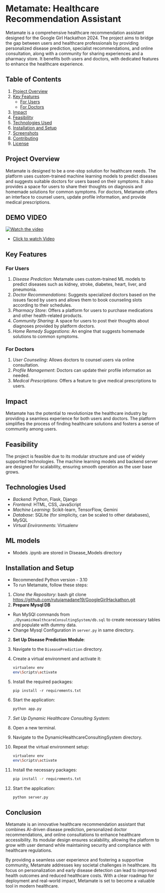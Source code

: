 # Metamate: Healthcare Recommendation Assistant
Metamate is a comprehensive healthcare recommendation assistant designed for the Google Girl Hackathon 2024. The project aims to bridge the gap between users and healthcare professionals by providing personalized disease prediction, specialist recommendations, and online consultation, along with a community for sharing experiences and a pharmacy store. It benefits both users and doctors, with dedicated features to enhance the healthcare experience.

## Table of Contents
1. [Project Overview](#project-overview)
2. [Key Features](#key-features)
   - [For Users](#for-users)
   - [For Doctors](#for-doctors)
3. [Impact](#impact)
4. [Feasibility](#feasibility)
5. [Technologies Used](#technologies-used)
6. [Installation and Setup](#installation-and-setup)
7. [Screenshots](#screenshots)
8. [Contributing](#contributing)
9. [License](#license)

## Project Overview
Metamate is designed to be a one-stop solution for healthcare needs. The platform uses custom-trained machine learning models to predict diseases and suggests suitable doctors for users based on their symptoms. It also provides a space for users to share their thoughts on diagnosis and homemade solutions for common symptoms. For doctors, Metamate offers an interface to counsel users, update profile information, and provide medical prescriptions.

## DEMO VIDEO
[![Watch the video](https://img.youtube.com/vi/Z-E3DPRoDkg/hqdefault.jpg)](https://www.youtube.com/embed/Z-E3DPRoDkg)
- [Click to watch Video](https://www.youtube.com/embed/Z-E3DPRoDkg)
## Key Features
### For Users
1. *Disease Prediction*: Metamate uses custom-trained ML models to predict diseases such as kidney, stroke, diabetes, heart, liver, and pneumonia.
2. *Doctor Recommendations*: Suggests specialized doctors based on the issues faced by users and allows them to book counseling slots according to their schedules.
3. *Pharmacy Store*: Offers a platform for users to purchase medications and other health-related products.
4. *Community Sharing*: A space for users to post their thoughts about diagnoses provided by platform doctors.
5. *Home Remedy Suggestions*: An engine that suggests homemade solutions to common symptoms.

### For Doctors
1. *User Counseling*: Allows doctors to counsel users via online consultation.
2. *Profile Management*: Doctors can update their profile information as needed.
3. *Medical Prescriptions*: Offers a feature to give medical prescriptions to users.

## Impact
Metamate has the potential to revolutionize the healthcare industry by providing a seamless experience for both users and doctors. The platform simplifies the process of finding healthcare solutions and fosters a sense of community among users.

## Feasibility
The project is feasible due to its modular structure and use of widely supported technologies. The machine learning models and backend server are designed for scalability, ensuring smooth operation as the user base grows.

## Technologies Used
- *Backend*: Python, Flask, Django
- *Frontend*: HTML, CSS, JavaScript
- *Machine Learning*: Scikit-learn, TensorFlow, Gemini
- *Database*: SQLite (for simplicity, can be scaled to other databases), MySQL
- *Virtual Environments*: Virtualenv
## ML models
- Models .ipynb are stored in Disease_Models directory
## Installation and Setup

- Recommended Python version - 3.10
- To run Metamate, follow these steps:
1. *Clone the Repository*:
   bash
   git clone https://github.com/rutujamadane19/GoogleGirlHackathon.git
2. **Prepare Mysql DB**
- Run MySQl commands from `./DynamicHealthcareConsultingSystem/db.sql` to create necessary tables and populate with dummy data.
- Change Mysql Configuration in `server.py` in same directory.

2. **Set Up Disease Prediction Module**:

1. Navigate to the `DiseasePrediction` directory.
2. Create a virtual environment and activate it:
   ```bash
   virtualenv env
   env\Scripts\activate

3. Install the required packages:
    ```
    pip install -r requirements.txt
4. Start the application:
    ```bash
    python app.py
3. *Set Up Dynamic Healthcare Consulting System*:

1. Open a new terminal.
2. Navigate to the DynamicHealthcareConsultingSystem directory.
3. Repeat the virtual environment setup:
    ```bash
    virtualenv env
    env\Scripts\activate
4. Install the necessary packages:
    ```bash
    pip install -r requirements.txt
5. Start the application:
    ```bash
    python server.py

## Conclusion

Metamate is an innovative healthcare recommendation assistant that combines AI-driven disease prediction, personalized doctor recommendations, and online consultations to enhance healthcare accessibility. Its modular design ensures scalability, allowing the platform to grow with user demand while maintaining security and compliance with healthcare regulations.

By providing a seamless user experience and fostering a supportive community, Metamate addresses key societal challenges in healthcare. Its focus on personalization and early disease detection can lead to improved health outcomes and reduced healthcare costs. With a clear roadmap for deployment and real-world impact, Metamate is set to become a valuable tool in modern healthcare.
